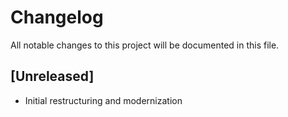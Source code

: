 # Changelog

All notable changes to this project will be documented in this file.

## [Unreleased]
- Initial restructuring and modernization
